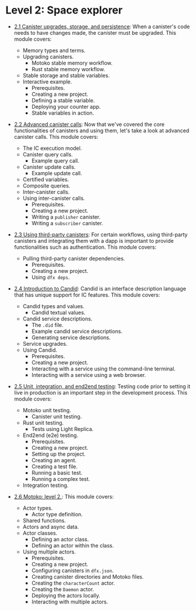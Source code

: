 # Level 2: Space explorer

- [2.1 Canister upgrades, storage, and persistence](2.1-storage-persistence.md): When a canister's code needs to have changes made, the canister must be upgraded. This module covers:
    - Memory types and terms.
    - Upgrading canisters.
	    - Motoko stable memory workflow.
	    - Rust stable memory workflow.
    - Stable storage and stable variables.
    - Interactive example.
	    - Prerequisites.
	    - Creating a new project.
	    - Defining a stable variable.
	    - Deploying your counter app.
	    - Stable variables in action.

- [2.2 Advanced canister calls](2.2-advanced-canister-calls.md): Now that we've covered the core functionalities of canisters and using them, let's take a look at advanced canister calls. This module covers:
    - The IC execution model.
    - Canister query calls.
	    - Example query call.
    - Canister update calls.
	    - Example update call.
    - Certified variables.
    - Composite queries.
    - Inter-canister calls.
    - Using inter-canister calls.
	    - Prerequisites.
	    - Creating a new project.
	    - Writing a `publisher` canister.
	    - Writing a `subscriber` canister.
    
- [2.3 Using third-party canisters](2.3-third-party-canisters.md): For certain workflows, using third-party canisters and integrating them with a dapp is important to provide functionalities such as authentication. This module covers:
    - Pulling third-party canister dependencies.
	    - Prerequisites.
	    - Creating a new project.
	    - Using `dfx deps`.


- [2.4 Introduction to Candid](2.4-intro-candid.md): Candid is an interface description language that has unique support for IC features. This module covers:
    - Candid types and values.
	    - Candid textual values.
    - Candid service descriptions.
	    - The `.did` file.
	    - Example candid service descriptions.
	    - Generating service descriptions.
    - Service upgrades.
    - Using Candid.
	    - Prerequisites.
	    - Creating a new project.
	    - Interacting with a service using the command-line terminal.
	    - Interacting with a service using a web browser.

- [2.5 Unit, integration, and end2end testing](2.5-unit-testing.md): Testing code prior to setting it live in production is an important step in the development process. This module covers:
    - Motoko unit testing.
	    - Canister unit testing.
    - Rust unit testing.
	    - Tests using Light Replica.
    - End2end (e2e) testing.
	    - Prerequisites.
	    - Creating a new project.
	    - Setting up the project.
	    - Creating an agent.
	    - Creating a test file.
	    - Running a basic test.
	    - Running a complex test.
    - Integration testing.

- [2.6 Motoko: level 2.](2.6-motoko-lvl2.md): This module covers:
    - Actor types.
        - Actor type definition.
    - Shared functions.
    - Actors and async data.
    - Actor classes.
        - Defining an actor class.
        - Defining an actor within the class.
    - Using multiple actors.
        - Prerequisites.
        - Creating a new project.
        - Configuring canisters in `dfx.json`.
        - Creating canister directories and Motoko files.
        - Creating the `characterCount` actor.
        - Creating the `Daemon` actor.
        - Deploying the actors locally.
        - Interacting with multiple actors.
